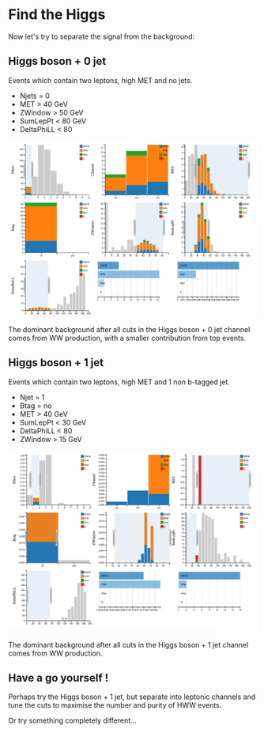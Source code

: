 # Find the Higgs

Now let's try to separate the signal from the background:

## Higgs boson + 0 jet
Events which contain two leptons, high MET and no jets. 

* Njets = 0
* MET > 40 GeV
* ZWindow > 50 GeV
* SumLepPt < 80 GeV
* DeltaPhiLL < 80

![](pictures/HWW0jets.png)

The dominant background after all cuts in the
Higgs boson + 0 jet channel comes from WW
production, with a smaller contribution from top events.

## Higgs boson + 1 jet

Events which contain two leptons, high MET and 1 non b-tagged jet.

* Njet = 1
* Btag = no
* MET > 40 GeV
* SumLepPt < 30 GeV
* DeltaPhiLL < 80
* ZWindow > 15 GeV

![](pictures/HWW1jet.png)

The dominant background after all cuts in the
Higgs boson + 1 jet channel comes from WW
production.

## Have a go yourself !

Perhaps try the Higgs boson + 1 jet, but separate into leptonic channels and tune the cuts to maximise the number and purity of HWW events.  

Or try something completely different...

